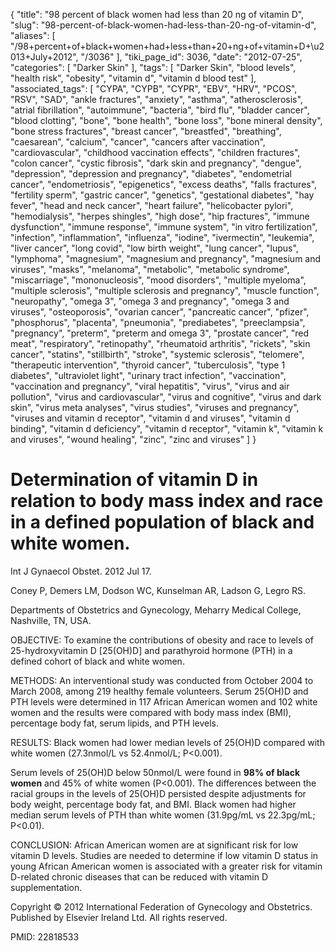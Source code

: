 {
    "title": "98 percent of black women had less than 20 ng of vitamin D",
    "slug": "98-percent-of-black-women-had-less-than-20-ng-of-vitamin-d",
    "aliases": [
        "/98+percent+of+black+women+had+less+than+20+ng+of+vitamin+D+\u2013+July+2012",
        "/3036"
    ],
    "tiki_page_id": 3036,
    "date": "2012-07-25",
    "categories": [
        "Darker Skin"
    ],
    "tags": [
        "Darker Skin",
        "blood levels",
        "health risk",
        "obesity",
        "vitamin d",
        "vitamin d blood test"
    ],
    "associated_tags": [
        "CYPA",
        "CYPB",
        "CYPR",
        "EBV",
        "HRV",
        "PCOS",
        "RSV",
        "SAD",
        "ankle fractures",
        "anxiety",
        "asthma",
        "atherosclerosis",
        "atrial fibrillation",
        "autoimmune",
        "bacteria",
        "bird flu",
        "bladder cancer",
        "blood clotting",
        "bone",
        "bone health",
        "bone loss",
        "bone mineral density",
        "bone stress fractures",
        "breast cancer",
        "breastfed",
        "breathing",
        "caesarean",
        "calcium",
        "cancer",
        "cancers after vaccination",
        "cardiovascular",
        "childhood vaccination effects",
        "children fractures",
        "colon cancer",
        "cystic fibrosis",
        "dark skin and pregnancy",
        "dengue",
        "depression",
        "depression and pregnancy",
        "diabetes",
        "endometrial cancer",
        "endometriosis",
        "epigenetics",
        "excess deaths",
        "falls fractures",
        "fertility sperm",
        "gastric cancer",
        "genetics",
        "gestational diabetes",
        "hay fever",
        "head and neck cancer",
        "heart failure",
        "helicobacter pylori",
        "hemodialysis",
        "herpes shingles",
        "high dose",
        "hip fractures",
        "immune dysfunction",
        "immune response",
        "immune system",
        "in vitro fertilization",
        "infection",
        "inflammation",
        "influenza",
        "iodine",
        "ivermectin",
        "leukemia",
        "liver cancer",
        "long covid",
        "low birth weight",
        "lung cancer",
        "lupus",
        "lymphoma",
        "magnesium",
        "magnesium and pregnancy",
        "magnesium and viruses",
        "masks",
        "melanoma",
        "metabolic",
        "metabolic syndrome",
        "miscarriage",
        "mononucleosis",
        "mood disorders",
        "multiple myeloma",
        "multiple sclerosis",
        "multiple sclerosis and pregnancy",
        "muscle function",
        "neuropathy",
        "omega 3",
        "omega 3 and pregnancy",
        "omega 3 and viruses",
        "osteoporosis",
        "ovarian cancer",
        "pancreatic cancer",
        "pfizer",
        "phosphorus",
        "placenta",
        "pneumonia",
        "prediabetes",
        "preeclampsia",
        "pregnancy",
        "preterm",
        "preterm and omega 3",
        "prostate cancer",
        "red meat",
        "respiratory",
        "retinopathy",
        "rheumatoid arthritis",
        "rickets",
        "skin cancer",
        "statins",
        "stillbirth",
        "stroke",
        "systemic sclerosis",
        "telomere",
        "therapeutic intervention",
        "thyroid cancer",
        "tuberculosis",
        "type 1 diabetes",
        "ultraviolet light",
        "urinary tract infection",
        "vaccination",
        "vaccination and pregnancy",
        "viral hepatitis",
        "virus",
        "virus and air pollution",
        "virus and cardiovascular",
        "virus and cognitive",
        "virus and dark skin",
        "virus meta analyses",
        "virus studies",
        "viruses and pregnancy",
        "viruses and vitamin d receptor",
        "vitamin d and viruses",
        "vitamin d binding",
        "vitamin d deficiency",
        "vitamin d receptor",
        "vitamin k",
        "vitamin k and viruses",
        "wound healing",
        "zinc",
        "zinc and viruses"
    ]
}


# Determination of vitamin D in relation to body mass index and race in a defined population of black and white women.

Int J Gynaecol Obstet. 2012 Jul 17. 

Coney P, Demers LM, Dodson WC, Kunselman AR, Ladson G, Legro RS.

Departments of Obstetrics and Gynecology, Meharry Medical College, Nashville, TN, USA.

OBJECTIVE: To examine the contributions of obesity and race to levels of 25-hydroxyvitamin D <span>[25(OH)D]</span> and parathyroid hormone (PTH) in a defined cohort of black and white women.

METHODS: An interventional study was conducted from October 2004 to March 2008, among 219 healthy female volunteers. Serum 25(OH)D and PTH levels were determined in 117 African American women and 102 white women and the results were compared with body mass index (BMI), percentage body fat, serum lipids, and PTH levels.

RESULTS: Black women had lower median levels of 25(OH)D compared with white women (27.3nmol/L vs 52.4nmol/L; P<0.001). 

Serum levels of 25(OH)D below 50nmol/L were found in  **98% of black women**  and 45% of white women (P<0.001). The differences between the racial groups in the levels of 25(OH)D persisted despite adjustments for body weight, percentage body fat, and BMI. Black women had higher median serum levels of PTH than white women (31.9pg/mL vs 22.3pg/mL; P<0.01).

CONCLUSION: African American women are at significant risk for low vitamin D levels. Studies are needed to determine if low vitamin D status in young African American women is associated with a greater risk for vitamin D-related chronic diseases that can be reduced with vitamin D supplementation.

Copyright © 2012 International Federation of Gynecology and Obstetrics. Published by Elsevier Ireland Ltd. All rights reserved.

PMID: 22818533